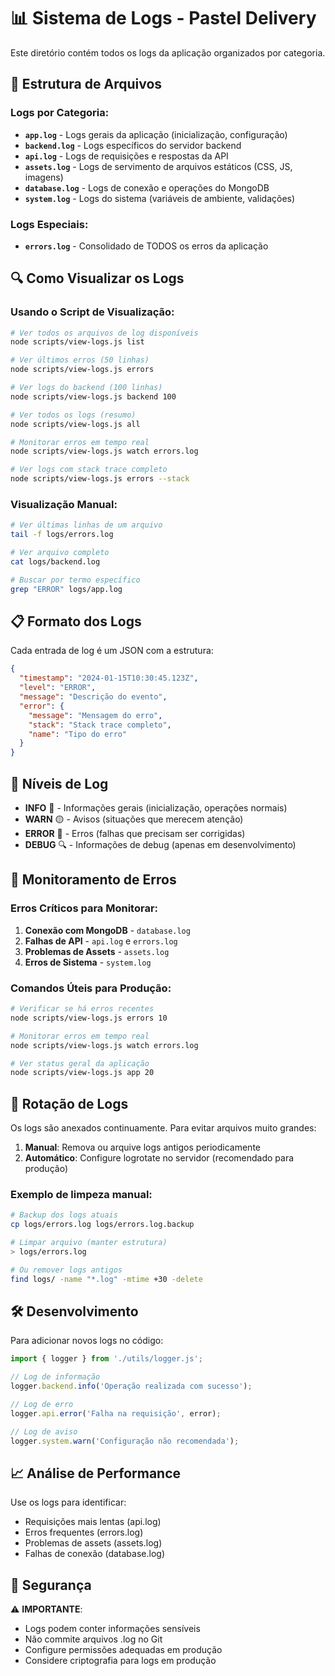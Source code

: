 # 📊 Sistema de Logs - Pastel Delivery

Este diretório contém todos os logs da aplicação organizados por categoria.

## 📁 Estrutura de Arquivos

### Logs por Categoria:
- **`app.log`** - Logs gerais da aplicação (inicialização, configuração)
- **`backend.log`** - Logs específicos do servidor backend
- **`api.log`** - Logs de requisições e respostas da API
- **`assets.log`** - Logs de servimento de arquivos estáticos (CSS, JS, imagens)
- **`database.log`** - Logs de conexão e operações do MongoDB
- **`system.log`** - Logs do sistema (variáveis de ambiente, validações)

### Logs Especiais:
- **`errors.log`** - Consolidado de TODOS os erros da aplicação

## 🔍 Como Visualizar os Logs

### Usando o Script de Visualização:
```bash
# Ver todos os arquivos de log disponíveis
node scripts/view-logs.js list

# Ver últimos erros (50 linhas)
node scripts/view-logs.js errors

# Ver logs do backend (100 linhas)
node scripts/view-logs.js backend 100

# Ver todos os logs (resumo)
node scripts/view-logs.js all

# Monitorar erros em tempo real
node scripts/view-logs.js watch errors.log

# Ver logs com stack trace completo
node scripts/view-logs.js errors --stack
```

### Visualização Manual:
```bash
# Ver últimas linhas de um arquivo
tail -f logs/errors.log

# Ver arquivo completo
cat logs/backend.log

# Buscar por termo específico
grep "ERROR" logs/app.log
```

## 📋 Formato dos Logs

Cada entrada de log é um JSON com a estrutura:
```json
{
  "timestamp": "2024-01-15T10:30:45.123Z",
  "level": "ERROR",
  "message": "Descrição do evento",
  "error": {
    "message": "Mensagem do erro",
    "stack": "Stack trace completo",
    "name": "Tipo do erro"
  }
}
```

## 🎯 Níveis de Log

- **INFO** 🔵 - Informações gerais (inicialização, operações normais)
- **WARN** 🟡 - Avisos (situações que merecem atenção)
- **ERROR** 🔴 - Erros (falhas que precisam ser corrigidas)
- **DEBUG** 🔍 - Informações de debug (apenas em desenvolvimento)

## 🚨 Monitoramento de Erros

### Erros Críticos para Monitorar:
1. **Conexão com MongoDB** - `database.log`
2. **Falhas de API** - `api.log` e `errors.log`
3. **Problemas de Assets** - `assets.log`
4. **Erros de Sistema** - `system.log`

### Comandos Úteis para Produção:
```bash
# Verificar se há erros recentes
node scripts/view-logs.js errors 10

# Monitorar erros em tempo real
node scripts/view-logs.js watch errors.log

# Ver status geral da aplicação
node scripts/view-logs.js app 20
```

## 🔄 Rotação de Logs

Os logs são anexados continuamente. Para evitar arquivos muito grandes:

1. **Manual**: Remova ou arquive logs antigos periodicamente
2. **Automático**: Configure logrotate no servidor (recomendado para produção)

### Exemplo de limpeza manual:
```bash
# Backup dos logs atuais
cp logs/errors.log logs/errors.log.backup

# Limpar arquivo (manter estrutura)
> logs/errors.log

# Ou remover logs antigos
find logs/ -name "*.log" -mtime +30 -delete
```

## 🛠️ Desenvolvimento

Para adicionar novos logs no código:

```javascript
import { logger } from './utils/logger.js';

// Log de informação
logger.backend.info('Operação realizada com sucesso');

// Log de erro
logger.api.error('Falha na requisição', error);

// Log de aviso
logger.system.warn('Configuração não recomendada');
```

## 📈 Análise de Performance

Use os logs para identificar:
- Requisições mais lentas (api.log)
- Erros frequentes (errors.log)
- Problemas de assets (assets.log)
- Falhas de conexão (database.log)

## 🔐 Segurança

⚠️ **IMPORTANTE**: 
- Logs podem conter informações sensíveis
- Não commite arquivos .log no Git
- Configure permissões adequadas em produção
- Considere criptografia para logs em produção